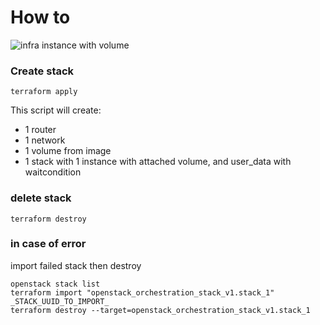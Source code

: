 # How to

![infra instance with volume](../img/02-instance-with-volume.png "infra instance with volume")

### Create stack

```
terraform apply
```

This script will create:
-   1 router
-   1 network
-   1 volume from image
-   1 stack with 1 instance with attached volume, and user_data with waitcondition

### delete stack

```
terraform destroy
```

### in case of error
import failed stack then destroy
```
openstack stack list
terraform import "openstack_orchestration_stack_v1.stack_1" _STACK_UUID_TO_IMPORT_
terraform destroy --target=openstack_orchestration_stack_v1.stack_1
```
